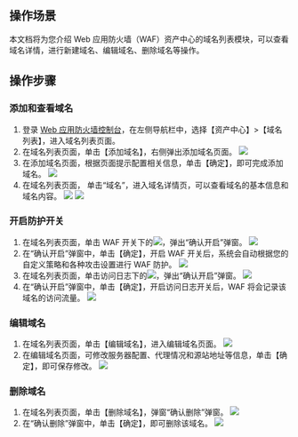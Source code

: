 ## 操作场景
本文档将为您介绍 Web 应用防火墙（WAF）资产中心的域名列表模块，可以查看域名详情，进行新建域名、编辑域名、删除域名等操作。

## 操作步骤
### 添加和查看域名
1. 登录 [Web 应用防火墙控制台](https://console.cloud.tencent.com/guanjia/waf/overview)，在左侧导航栏中，选择【资产中心】>【域名列表】，进入域名列表页面。
2. 在域名列表页面，单击【添加域名】，右侧弹出添加域名页面。
![](https://main.qcloudimg.com/raw/c5e1b32aa694915b9778aa75a0ecabe4.png)
3. 在添加域名页面，根据页面提示配置相关信息，单击【确定】，即可完成添加域名。
![](https://main.qcloudimg.com/raw/74730deae3236558d7ca94bfc8aa95f3.png)
4. 在域名列表页面， 单击“域名”，进入域名详情页，可以查看域名的基本信息和域名内容。
![](https://main.qcloudimg.com/raw/9e81b183ff50031eccdaaa5e5e65db07.png)
![](https://main.qcloudimg.com/raw/f7e89fb44bdf8a41781decf375791d7c.png)

### 开启防护开关
1. 在域名列表页面，单击 WAF 开关下的![](https://main.qcloudimg.com/raw/94b83aa30f6475b240f0fd3ecfd970ea.png)，弹出“确认开启”弹窗。
![](https://main.qcloudimg.com/raw/5c56b104a4b81c45ebe141cd3f287e74.png)
2. 在“确认开启”弹窗中，单击【确定】，开启 WAF 开关后，系统会自动根据您的自定义策略和各种攻击设置进行 WAF 防护。
![](https://main.qcloudimg.com/raw/5836ae4332bff5cbba72e32d1ee58f0e.png)
3. 在域名列表页面，单击访问日志下的![](https://main.qcloudimg.com/raw/94b83aa30f6475b240f0fd3ecfd970ea.png)，弹出“确认开启”弹窗。
![](https://main.qcloudimg.com/raw/9314abdc534100290108475b8dbd6176.png)
4. 在“确认开启”弹窗中，单击【确定】，开启访问日志开关后，WAF 将会记录该域名的访问流量。
![](https://main.qcloudimg.com/raw/10b04f008b91ac37bbb4aa53479d604e.png)


### 编辑域名
1. 在域名列表页面，单击【编辑域名】，进入编辑域名页面。
![](https://main.qcloudimg.com/raw/0992e3a94e4dc1c8b8ef196111d69ebe.png)
2. 在编辑域名页面，可修改服务器配置、代理情况和源站地址等信息，单击【确定】，即可保存修改。
![](https://main.qcloudimg.com/raw/5647270342af5f143a72965de24c55c4.png)

### 删除域名
1. 在域名列表页面，单击【删除域名】，弹窗“确认删除”弹窗。
![](https://main.qcloudimg.com/raw/2981cc3473c460d268ffa44e4f58ce18.png)
2. 在“确认删除”弹窗中，单击【确定】，即可删除该域名。
![](https://main.qcloudimg.com/raw/3162b2369f9a92c6abae984a17ba4ecd.png)
